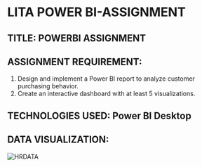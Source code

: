 # LITA POWER BI-ASSIGNMENT

## TITLE: POWERBI ASSIGNMENT

## ASSIGNMENT REQUIREMENT:

1. Design and implement a Power BI report to analyze customer purchasing behavior.
2. Create an interactive dashboard with at least 5 visualizations.

## TECHNOLOGIES USED: Power BI Desktop

## DATA VISUALIZATION:  
  
  ![HRDATA](https://github.com/user-attachments/assets/1aedeeb0-d40a-4d21-b71a-e3584cdfa117)

